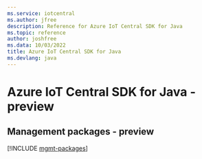 ```yaml
---
ms.service: iotcentral
ms.author: jfree
description: Reference for Azure IoT Central SDK for Java
ms.topic: reference
author: joshfree
ms.data: 10/03/2022
title: Azure IoT Central SDK for Java
ms.devlang: java
---
```

# Azure IoT Central SDK for Java - preview

## Management packages - preview
[!INCLUDE [mgmt-packages](iot-central-mgmt-index.md)]